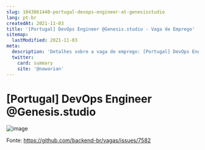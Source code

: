 ```yaml
---
slug: 1043861440-portugal-devops-engineer-at-genesisstudio
lang: pt-br
createdAt: 2021-11-03
title: '[Portugal] DevOps Engineer @Genesis.studio - Vaga de Emprego'
sitemap:
  lastModified: 2021-11-03
meta:
  description: 'Detalhes sobre a vaga de emprego: [Portugal] DevOps Engineer @Genesis.studio'
  twitter:
    card: summary
    site: '@nawarian'
---
```


# [Portugal] DevOps Engineer @Genesis.studio

![image](https://user-images.githubusercontent.com/63243312/140134051-88dea9c2-e02d-4cac-857c-43deee014087.png)



Fonte: https://github.com/backend-br/vagas/issues/7582
